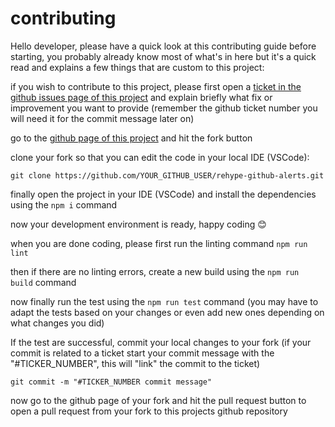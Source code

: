 # contributing

Hello developer, please have a quick look at this contributing guide before starting, you probably already know most of what's in here but it's a quick read and explains a few things that are custom to this project:

if you wish to contribute to this project, please first open a [ticket in the github issues page of this project](https://github.com/chrisweb/rehype-github-alerts/issues) and explain briefly what fix or improvement you want to provide (remember the github ticket number you will need it for the commit message later on)

go to the [github page of this project](https://github.com/chrisweb/rehype-github-alerts) and hit the fork button  

clone your fork so that you can edit the code in your local IDE (VSCode):  

`git clone https://github.com/YOUR_GITHUB_USER/rehype-github-alerts.git`

finally open the project in your IDE (VSCode) and install the dependencies using the `npm i` command

now your development environment is ready, happy coding 😊

when you are done coding, please first run the linting command `npm run lint`

then if there are no linting errors, create a new build using the `npm run build` command

now finally run the test using the `npm run test` command (you may have to adapt the tests based on your changes or even add new ones depending on what changes you did)

If the test are successful, commit your local changes to your fork (if your commit is related to a ticket start your commit message with the "#TICKER_NUMBER", this will "link" the commit to the ticket)  

`git commit -m "#TICKER_NUMBER commit message"`

now go to the github page of your fork and hit the pull request button to open a pull request from your fork to this projects github repository
